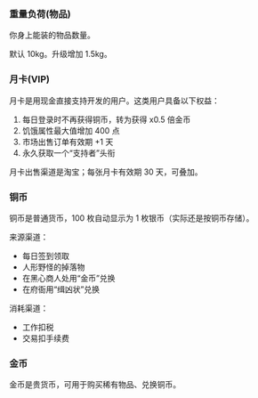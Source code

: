### 重量负荷(物品)

你身上能装的物品数量。

默认 10kg。升级增加 1.5kg。

### 月卡(VIP)

月卡是用现金直接支持开发的用户。这类用户具备以下权益：

1. 每日登录时不再获得铜币，转为获得 x0.5 倍金币
2. 饥饿属性最大值增加 400 点
3. 市场出售订单有效期 +1 天
4. 永久获取一个“支持者”头衔

月卡出售渠道是淘宝；每张月卡有效期 30 天，可叠加。

### 铜币

铜币是普通货币，100 枚自动显示为 1 枚银币（实际还是按铜币存储）。

来源渠道：

- 每日签到领取
- 人形野怪的掉落物
- 在黑心商人处用“金币”兑换
- 在府衙用“缉凶状”兑换

消耗渠道：

- 工作扣税
- 交易扣手续费

### 金币

金币是贵货币，可用于购买稀有物品、兑换铜币。

